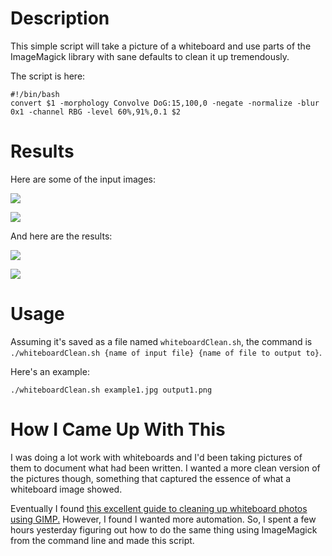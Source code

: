 # Description

This simple script will take a picture of a whiteboard and use parts of the ImageMagick library with sane defaults to clean it up tremendously.

The script is here: 

	#!/bin/bash
	convert $1 -morphology Convolve DoG:15,100,0 -negate -normalize -blur 0x1 -channel RBG -level 60%,91%,0.1 $2

# Results

Here are some of the input images:

![](http://i.imgur.com/27aDJ6b.jpg)

![](http://i.imgur.com/LaRWFT4.jpg)

And here are the results:

![](http://i.imgur.com/xMxM8P2.png)

![](http://i.imgur.com/E3XoM3e.png)

# Usage

Assuming it's saved as a file named `whiteboardClean.sh`, the command is `./whiteboardClean.sh {name of input file} {name of file to output to}`.

Here's an example:

	./whiteboardClean.sh example1.jpg output1.png

# How I Came Up With This

I was doing a lot work with whiteboards and I'd been taking pictures of them to document what had been written. I wanted a more clean version of the pictures though, something that captured the essence of what a whiteboard image showed. 

Eventually I found [this excellent guide to cleaning up whiteboard photos using GIMP.](http://matthew.mceachen.us/blog/how-to-clean-up-photos-of-whiteboards-with-gimp-403.html) However, I found I wanted more automation. So, I spent a few hours yesterday figuring out how to do the same thing using ImageMagick from the command line and made this script.
